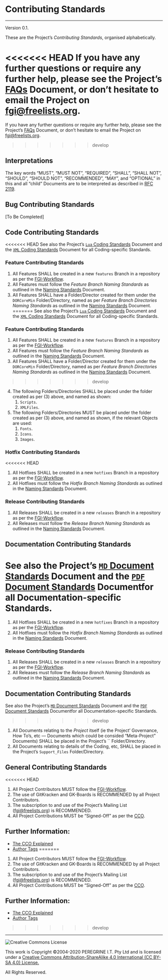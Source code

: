 # Contributing Standards

---

Version 0.1.

These are the Project&rsquo;s *Contributing Standards*, organised alphabetically.

<<<<<<< HEAD
If you have any further questions or require any further help, please see the Project&rsquo;s [FAQs](FAQs.md) Document, or don&rsquo;t hesitate to email the Project on <fgi@freelists.org>.
=======
If you have any further questions or require any further help, please see the Project&rsquo;s [FAQs](https://github.com/Dulux-Oz/FGI/tree/master/Project_Documentation/FAQs.md) Document, or don&rsquo;t hesitate to email the Project on <fgi@freelists.org>.
>>>>>>> develop

## Interpretations

The key words &ldquo;MUST&rdquo;, &ldquo;MUST NOT&rdquo;, &ldquo;REQUIRED&rdquo;, &ldquo;SHALL&rdquo;, &ldquo;SHALL NOT&rdquo;, &ldquo;SHOULD&rdquo;, &ldquo;SHOULD NOT&rdquo;, &ldquo;RECOMMENDED&rdquo;, &ldquo;MAY&rdquo;, and &ldquo;OPTIONAL&rdquo; in this and all &ldquo;child&rdquo; Documents are to be interpreted as described in [RFC 2119](https://tools.ietf.org/html/rfc2119).

## Bug Contributing Standards

[To Be Completed]

## Code Contributing Standards

<<<<<<< HEAD
See also the Project&rsquo;s [`Lua` Coding Standards](Project_Documents/Lua_Coding_Standards.md) Document and the [`XML` Coding Standards](XML_Coding_Standards.md) Document for all Coding-specific Standards.

### Feature Contributing Standards

1. All Features SHALL be created in a new `features` Branch in a repository as per the [FGI-Workflow](How_To_Participate_In_The_Project_Workflow.md).
2. All Features must follow the *Feature Branch Naming Standards* as outlined in the [Naming Standards](Naming_Standards.md) Document.
3. All Features SHALL have a Folder/Director created for them under the `DORCoreMin` Folder/Directory, named as per *Feature Branch Directories Naming Standards* as outlined in the [Naming Standards](Naming_Standards.md) Document.
=======
See also the Project&rsquo;s [`Lua` Coding Standards](https://github.com/Dulux-Oz/FGI/tree/master/Project_Documents/Lua_Coding_Standards.md) Document and the [`XML` Coding Standards](https://github.com/Dulux-Oz/FGI/tree/master/Project_Documentation/XML_Coding_Standards.md) Document for all Coding-specific Standards.

### Feature Contributing Standards

1. All Features SHALL be created in a new `features` Branch in a repository as per the [FGI-Workflow](https://github.com/Dulux-Oz/FGI/tree/master/Project_Documentation/How_To_Participate_In_The_Project_Workflow.md).
2. All Features must follow the *Feature Branch Naming Standards* as outlined in the [Naming Standards](https://github.com/Dulux-Oz/FGI/tree/master/Project_Documentation/Naming_Standards.md) Document.
3. All Features SHALL have a Folder/Director created for them under the `DORCoreMin` Folder/Directory, named as per *Feature Branch Directories Naming Standards* as outlined in the [Naming Standards](https://github.com/Dulux-Oz/FGI/tree/master/Project_Documentation/Naming_Standards.md) Document.
>>>>>>> develop
4. The following Folders/Directories SHALL be placed under the folder created as per (3) above, and named as shown:
	1. `Scripts`.
	2. `XMLFiles`.
5. The following Folders/Directories MUST be placed under the folder created as per (3) above, and named as shown, if the relevant Objects are used:
	1. `Fonts`.
	2. `Icons`.
	3. `Images`.

### Hotfix Contributing Standards

<<<<<<< HEAD
1. All Hotfixes SHALL be created in a new `hotfixes` Branch in a repository as per the [FGI-Workflow](How_To_Participate_In_The_Project_Workflow.md).
2. All Hotfixes must follow the *Hotfix Branch Naming Standards* as outlined in the [Naming Standards](Naming_Standards.md) Document.

### Release Contributing Standards

1. All Releases SHALL be created in a new `releases` Branch in a repository as per the [FGI-Workflow](How_To_Participate_In_The_Project_Workflow.md).
2. All Releases must follow the *Release Branch Naming Standards* as outlined in the [Naming Standards](Naming_Standards.md) Document.

## Documentation Contributing Standards

See also the Project&rsquo;s [`MD` Document Standards](MD_Document_Standards.md) Document and the [`PDF` Document Standards](PDF_Document_Standards.md) Documentfor all Documentation-specific Standards.
=======
1. All Hotfixes SHALL be created in a new `hotfixes` Branch in a repository as per the [FGI-Workflow](https://github.com/Dulux-Oz/FGI/tree/master/Project_Documentation/How_To_Participate_In_The_Project_Workflow.md).
2. All Hotfixes must follow the *Hotfix Branch Naming Standards* as outlined in the [Naming Standards](https://github.com/Dulux-Oz/FGI/tree/master/Project_Documentation/Naming_Standards.md) Document.

### Release Contributing Standards

1. All Releases SHALL be created in a new `releases` Branch in a repository as per the [FGI-Workflow](https://github.com/Dulux-Oz/FGI/tree/master/Project_Documentation/How_To_Participate_In_The_Project_Workflow.md).
2. All Releases must follow the *Release Branch Naming Standards* as outlined in the [Naming Standards](https://github.com/Dulux-Oz/FGI/tree/master/Project_Documentation/Naming_Standards.md) Document.

## Documentation Contributing Standards

See also the Project&rsquo;s [`MD` Document Standards](https://github.com/Dulux-Oz/FGI/tree/master/Project_Documentation/MD_Document_Standards.md) Document and the [`PDF` Document Standards](https://github.com/Dulux-Oz/FGI/tree/master/Project_Documentation/PDF_Document_Standards.md) Documentfor all Documentation-specific Standards.
>>>>>>> develop

1. All Documents relating to the *Project* itself (ie the Project&rsquo; Governance, How To&rsquo;s, etc &mdash; Documents which could be consided &ldquo;Meta-Project&rdquo; Documents) SHALL be placed in the Project&rsquo;s `` Folder/Directory.
2. All Documents relating to details of the Coding, etc, SHALL be placed in the Project&rsquo;s `Support_Files` Folder/Directory.

## General Contributing Standards

<<<<<<< HEAD
1. All Project Contributors MUST follow the [FGI-Workflow](How_To_Participate_In_The_Project_Workflow.md).
2. The use of GitKracken and GK-Boards is RECOMMENDED by all Project Contributors.
3. The subscription to and use of the Project&rsquo;s Mailing List (<fgi@freelists.org>) is RECOMMENDED.
4. All Project Contributions MUST be &ldquo;Signed-Off&rdquo; as per the [CCO](CCO.md).

## Further Information:

- [The CCO Explained](CCO_Explained.md)
- [Author Tags](Author_Tags.md)
=======
1. All Project Contributors MUST follow the [FGI-Workflow](https://github.com/Dulux-Oz/FGI/tree/master/Project_Documentation/How_To_Participate_In_The_Project_Workflow.md).
2. The use of GitKracken and GK-Boards is RECOMMENDED by all Project Contributors.
3. The subscription to and use of the Project&rsquo;s Mailing List (<fgi@freelists.org>) is RECOMMENDED.
4. All Project Contributions MUST be &ldquo;Signed-Off&rdquo; as per the [CCO](https://github.com/Dulux-Oz/FGI/tree/master/Project_Documentation/CCO.md).

## Further Information:

- [The CCO Explained](https://github.com/Dulux-Oz/FGI/tree/master/Project_Documentation/CCO_Explained.md)
- [Author Tags](https://github.com/Dulux-Oz/FGI/tree/master/Project_Documentation/Author_Tags.md)
>>>>>>> develop

---

![Creative Commons License](https://i.creativecommons.org/l/by-sa/4.0/88x31.png "Creative Commons License")

This work is Copyright &copy;2004-2020 PEREGRINE I.T. Pty Ltd and is licensed under a [Creative Commons Attribution-ShareAlike 4.0 International (CC BY-SA 4.0) License.](https://creativecommons.org/licenses/by-sa/4.0/)

All Rights Reserved.
